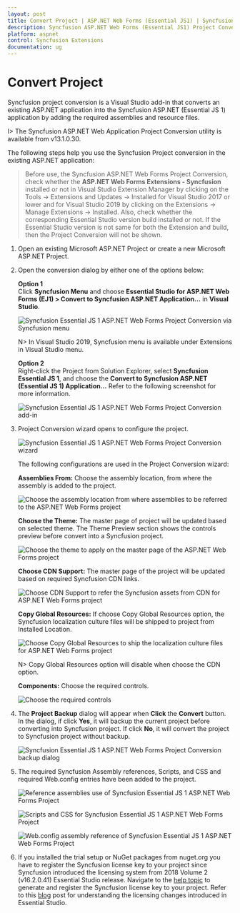 ```yaml
---
layout: post
title: Convert Project | ASP.NET Web Forms (Essential JS1) | Syncfusion
description: Syncfusion ASP.NET Web Forms (Essential JS1) Project Conversion Extension that converts an existing ASP.NET project into a Essential JS1 ASP.NET Project.
platform: aspnet
control: Syncfusion Extensions
documentation: ug
---
```


# Convert Project

Syncfusion project conversion is a Visual Studio add-in that converts an existing ASP.NET application into the Syncfusion ASP.NET (Essential JS 1) application by adding the required assemblies and resource files.

I> The Syncfusion ASP.NET Web Application Project Conversion utility is available from v13.1.0.30. 

The following steps help you use the Syncfusion Project conversion in the existing ASP.NET application:

> Before use, the Syncfusion ASP.NET Web Forms Project Conversion, check whether the **ASP.NET Web Forms Extensions - Syncfusion** installed or not in Visual Studio Extension Manager by clicking on the Tools -> Extensions and Updates -> Installed for Visual Studio 2017 or lower and for Visual Studio 2019 by clicking on the Extensions -> Manage Extensions -> Installed. Also, check whether the corresponding Essential Studio version build installed or not. If the Essential Studio version is not same for both the Extension and build, then the Project Conversion will not be shown.

1. Open an existing Microsoft ASP.NET Project or create a new Microsoft ASP.NET Project.

2. Open the conversion dialog by either one of the options below: 

   **Option 1**  
   Click **Syncfusion Menu** and choose **Essential Studio for ASP.NET Web Forms (EJ1) > Convert to Syncfusion ASP.NET Application…** in **Visual Studio**.

   ![Syncfusion Essential JS 1 ASP.NET Web Forms Project Conversion via Syncfusion menu](Convert-Project_images/Syncfusion_Menu_Project_Conversion1.png)

   N> In Visual Studio 2019, Syncfusion menu is available under Extensions in Visual Studio menu.

   **Option 2**   
   Right-click the Project from Solution Explorer, select **Syncfusion Essential JS 1**, and choose the **Convert to Syncfusion ASP.NET (Essential JS 1) Application...** Refer to the following screenshot for more information.

   ![Syncfusion Essential JS 1 ASP.NET Web Forms Project Conversion add-in](Convert-Project_images/Project-Conversion-img1.png)

3. Project Conversion wizard opens to configure the project.

   ![Syncfusion Essential JS 1 ASP.NET Web Forms Project Conversion wizard](Convert-Project_images/Project-Conversion-img2.png)

   The following configurations are used in the Project Conversion wizard:

   **Assemblies From:** Choose the assembly location, from where the assembly is added to the project.     
   
   ![Choose the assembly location from where assemblies to be referred to the ASP.NET Web Forms project](Convert-Project_images/Project-Conversion-img3.jpeg)
   
   **Choose the Theme:** The master page of project will be updated based on selected theme. The Theme Preview section shows the controls preview before convert into a Syncfusion project.
   
   ![Choose the theme to apply on the master page of the ASP.NET Web Forms project](Convert-Project_images/Project-Conversion-img4.png)

   **Choose CDN Support:** The master page of the project will be updated based on required Syncfusion CDN links.

   ![Choose CDN Support to refer the Syncfusion assets from CDN for ASP.NET Web Forms project](Convert-Project_images/Project-Conversion-img6.jpeg)
 
   **Copy Global Resources:** If choose Copy Global Resources option, the Syncfusion localization culture files will be shipped to project from Installed Location. 

   ![Choose Copy Global Resources to ship the localization culture files for ASP.NET Web Forms project](Convert-Project_images/Project-Conversion-img7.jpeg)   

   N> Copy Global Resources option will disable when choose the CDN option.

   **Components:** Choose the required controls.

   ![Choose the required controls](Convert-Project_images/Project-Conversion-img8.jpg)

4. The **Project Backup** dialog will appear when **Click** the **Convert** button. In the dialog, if click **Yes**, it will backup the current project before converting into Syncfusion project. If click **No**, it will convert the project to Syncfusion project without backup.

   ![Syncfusion Essential JS 1 ASP.NET Web Forms Project Conversion backup dialog](Convert-Project_images/Project-Conversion-img9.png)

5. The required Syncfusion Assembly references, Scripts, and CSS and required Web.config entries have been added to the project.

    ![Reference assemblies use of Syncfusion Essential JS 1 ASP.NET Web Forms Project](Convert-Project_images/Project-Conversion-img10.png)

   ![Scripts and CSS for Syncfusion Essential JS 1 ASP.NET Web Forms Project](Convert-Project_images/Project-Conversion-img11.png)

   ![Web.config assembly reference of Syncfusion Essential JS 1 ASP.NET Web Forms Project](Convert-Project_images/Project-Conversion-img12.png)

6. If you installed the trial setup or NuGet packages from nuget.org you have to register the Syncfusion license key to your project since Syncfusion introduced the licensing system from 2018 Volume 2 (v16.2.0.41) Essential Studio release. Navigate to the [help topic](https://help.syncfusion.com/common/essential-studio/licensing/license-key#how-to-generate-syncfusion-license-key) to generate and register the Syncfusion license key to your project. Refer to this [blog](https://blog.syncfusion.com/post/Whats-New-in-2018-Volume-2-Licensing-Changes-in-the-1620x-Version-of-Essential-Studio.aspx?_ga=2.11237684.1233358434.1587355730-230058891.1567654773) post for understanding the licensing changes introduced in Essential Studio.